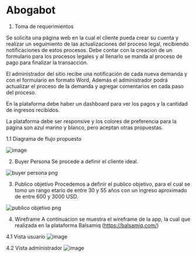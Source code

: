 # Abogabot

1. Toma de requerimientos

Se solicita una página web en la cual el cliente pueda crear su cuenta y realizar un seguimiento de las actualizaciones del proceso legal, recibiendo notificaciones de estos procesos. Debe contar con la creacion de un formulario para los procesos legales y al llenarlo se manda al proceso de pago para finalizar la transacción.

El administrador del sitio recibe una notificación de cada nueva demanda y con el formulario en formato Word, Además el administrador podrá actualizar el proceso de la demanda y agregar comentarios en cada paso del proceso.

En la plataforma debe haber un dashboard para ver los pagos y la cantidad de ingresos recibidos.

La plataforma debe ser responsive y los colores de preferencia para la página son azul marino y blanco, pero aceptan otras propuestas.

1.1 Diagrama de flujo propuesto

![image](https://user-images.githubusercontent.com/114372132/195163015-b69d15bd-7a58-4d73-a18d-c5f3b08face6.png)

2. Buyer Persona
Se procede a definir el cliente ideal.

![buyer persona png](https://user-images.githubusercontent.com/114372132/195163646-12886fda-f66b-4ae9-b403-32a91a604809.png)

3. Publico objetivo
Procedemos a definir el publico objetivo, para el cual se tomo un rango etario de entre 30 y 55 años con un ingreso aproximado de entre 600 y 3000 USD.

![publico objetivo png](https://user-images.githubusercontent.com/114372132/195165039-d4f05dbe-2e0a-4266-8b4b-d13b9b37fc3f.png)

4. Wireframe
A continuacion se muestra el wireframe de la app, la cual que realizada en la plataforma Balsamiq (https://balsamiq.com/)

4.1 Vista usuario 
![image](https://user-images.githubusercontent.com/114372132/195165917-f742f493-e41a-4143-ba36-0b875584570c.png)

4.2 Vista administrador
![image](https://user-images.githubusercontent.com/114372132/195166012-bcd073c9-64ab-4349-b9bc-a22ddc1d8c91.png)

